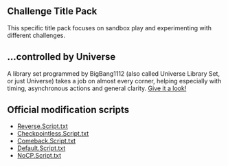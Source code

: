 ## Challenge Title Pack

This specific title pack focuses on sandbox play and experimenting with different challenges.

## ...controlled by Universe

A library set programmed by BigBang1112 (also called Universe Library Set, or just Universe) takes a job on almost every corner, helping especially with timing, asynchronous actions and general clarity. [Give it a look!](https://github.com/BigBang1112/universe-library-set)

## Official modification scripts

* [Reverse.Script.txt](Media/Challenges/Reverse.Script.txt)
* [Checkpointless.Script.txt](Media/Challenges/Checkpointless.Script.txt)
* [Comeback.Script.txt](Media/Challenges/Comeback.Script.txt)
* [Default.Script.txt](Media/Challenges/Default.Script.txt)
* [NoCP.Script.txt](Media/Challenges/NoCP.Script.txt)
